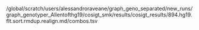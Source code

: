 /global/scratch/users/alessandroraveane/graph_geno_separated/new_runs/graph_genotyper_Allentofthg19/cosigt_smk/results/cosigt_results/894.hg19.flt.sort.rmdup.realign.md/combos.tsv
